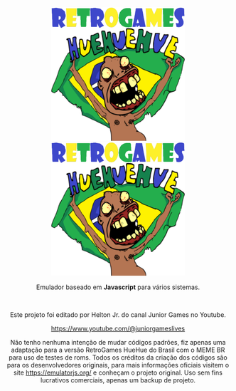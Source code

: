 
<div align = center>

<img width = 300 src = docs/Logo-light.png#gh-dark-mode-only>
<img width = 300 src = docs/Logo.png#gh-light-mode-only>
 
<br>

Emulador baseado em **Javascript** para vários sistemas.

<br>

Este projeto foi editado por Helton Jr. do canal Junior Games no Youtube.

https://www.youtube.com/@juniorgameslives

Não tenho nenhuma intenção de mudar códigos padrões, fiz apenas uma adaptação para a versão RetroGames HueHue do Brasil com o MEME BR para uso de testes de roms. Todos os créditos da criação dos códigos são para os desenvolvedores originais, para mais informações oficiais visitem o site https://emulatorjs.org/ e conheçam o projeto original. Uso sem fins lucrativos comerciais, apenas um backup de projeto.
